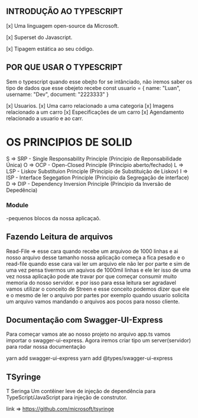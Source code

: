 ## INTRODUÇÃO AO TYPESCRIPT

[x] Uma linguagem open-source da Microsoft.

[x] Superset do Javascript.

[x] Tipagem estática ao seu código.

## POR QUE USAR O TYPESCRIPT

 Sem o typescript quando esse obejto for se intânciado,  não iremos saber os tipo de dados que esse obejeto recebe
const usuario = {
  name: "Luan",
  username: "Dev",
  document: "2223333"
}

[x]  Usuarios.
[x]  Uma carro relacionado a uma categoria
[x]  Imagens  relacionado a um carro
[x]  Especificações de um carro
[x]  Agendamento relacionado a usuario e ao carr.

# OS PRINCIPIOS DE SOLID

S => SRP - Single Responsability Principle (Principio de Reponsabilidade Única)
O => OCP - Open-Closed  Principle (Principio aberto/fechado)
L => LSP - Liskov Substituion Principle (Principio de Substituição de Liskov)
I => ISP - Interface Segegation Principle (Principio da Segregação de interface)
D => DIP - Dependency Inversion Principle (Principio da Inversão de Depedência)

### Module

-pequenos blocos da nossa aplicaçaõ.

## Fazendo Leitura de arquivos

Read-File => esse cara quando recebe um arquivoo de 1000 linhas e ai nosso arquivo desse tamanho nossa aplicação começa a fica pesado e o read-file quando esse cara vai ler um arquivo ele não ler por parte e sim de uma vez pensa tivermos um aquivos de 1000mil linhas e ele ler isso de uma vez nossa aplicação pode ate travar por que começar consumir muito memoria do nosso servidor. e por isso para essa leitura ser agradavel vamos utilizar  o conceito de Streen e esse conceito podemos dizer que ele e o mesmo de ler o arquivo por partes por exemplo quando usuario solicita um arquivo vamos mandando o arquivos aos pocos para nosso cliente.

## Documentação com Swagger-UI-Express

Para começar vamos ate ao nosso projeto no arquivo app.ts vamos importar o swagger-ui-express.
Agora iremos criar tipo um server(servidor) para rodar nossa documentação

yarn add swagger-ui-express
yarn add @types/swagger-ui-express


## TSyringe
T Seringa
Um contêiner leve de injeção de dependência para TypeScript/JavaScript para injeção de construtor.

link => https://github.com/microsoft/tsyringe